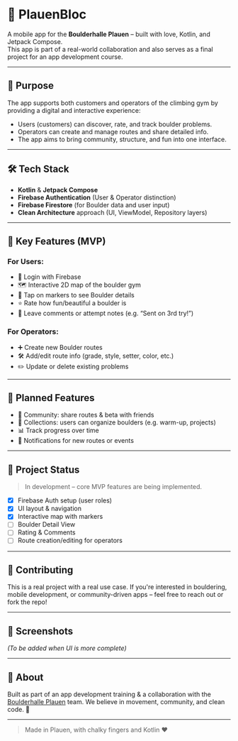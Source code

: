 # 🧗 PlauenBloc

A mobile app for the **Boulderhalle Plauen** – built with love, Kotlin, and Jetpack Compose.  
This app is part of a real-world collaboration and also serves as a final project for an app development course.

---

## 🎯 Purpose

The app supports both customers and operators of the climbing gym by providing a digital and interactive experience:

- Users (customers) can discover, rate, and track boulder problems.
- Operators can create and manage routes and share detailed info.
- The app aims to bring community, structure, and fun into one interface.

---

## 🛠️ Tech Stack

- **Kotlin** & **Jetpack Compose**
- **Firebase Authentication** (User & Operator distinction)
- **Firebase Firestore** (for Boulder data and user input)
- **Clean Architecture** approach (UI, ViewModel, Repository layers)

---

## 🔑 Key Features (MVP)

### For Users:
- 🔐 Login with Firebase
- 🗺️ Interactive 2D map of the boulder gym
- 📍 Tap on markers to see Boulder details
- ⭐ Rate how fun/beautiful a boulder is
- 📝 Leave comments or attempt notes (e.g. “Sent on 3rd try!”)

### For Operators:
- ➕ Create new Boulder routes
- 🛠️ Add/edit route info (grade, style, setter, color, etc.)
- ✏️ Update or delete existing problems

---

## 🧩 Planned Features

- 👥 Community: share routes & beta with friends
- 📁 Collections: users can organize boulders (e.g. warm-up, projects)
- 📊 Track progress over time
- 🔔 Notifications for new routes or events

---

## 🧪 Project Status

> In development – core MVP features are being implemented.

- [x] Firebase Auth setup (user roles)
- [x] UI layout & navigation
- [x] Interactive map with markers
- [ ] Boulder Detail View
- [ ] Rating & Comments
- [ ] Route creation/editing for operators

---

## 🤝 Contributing

This is a real project with a real use case. If you're interested in bouldering, mobile development, or community-driven apps – feel free to reach out or fork the repo!

---

## 📸 Screenshots

*(To be added when UI is more complete)*

---

## 📍 About

Built as part of an app development training & a collaboration with the [Boulderhalle Plauen](http://boulderhalle-plauen.de/) team. 
We believe in movement, community, and clean code. 💪

---

> Made in Plauen, with chalky fingers and Kotlin ❤️
